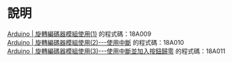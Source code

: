 # 說明
[Arduino | 旋轉編碼器模組使用(1)](http://hugheschung.blogspot.com/2018/06/arduino-1.html) 的程式碼：18A009  
[Arduino | 旋轉編碼器模組使用(2)---使用中斷](http://hugheschung.blogspot.com/2018/06/arduino-2.html) 的程式碼：18A010  
[Arduino | 旋轉編碼器模組使用(3)---使用中斷並加入按鈕歸零](http://hugheschung.blogspot.com/2018/06/arduino-3.html) 的程式碼：18A011  

